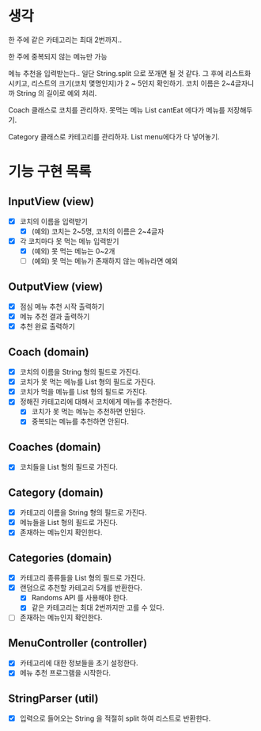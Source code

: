 # 생각

한 주에 같은 카테고리는 최대 2번까지..

한 주에 중복되지 않는 메뉴만 가능

메뉴 추천을 입력받는다.. 일단 String.split 으로 쪼개면 될 것 같다.
그 후에 리스트화 시키고, 리스트의 크기(코치 몇명인지)가 2 ~ 5인지 확인하기.
코치 이름은 2~4글자니까 String 의 길이로 예외 처리.

Coach 클래스로 코치를 관리하자.
못먹는 메뉴 List<String> cantEat 에다가 메뉴를 저장해두기.

Category 클래스로 카테고리를 관리하자.
List<String> menu에다가 다 넣어놓기.

# 기능 구현 목록

## InputView (view)

- [x] 코치의 이름을 입력받기
  - [x] (예외) 코치는 2~5명, 코치의 이름은 2~4글자
- [x] 각 코치마다 못 먹는 메뉴 입력받기
  - [x] (예외) 못 먹는 메뉴는 0~2개
  - [ ] (예외) 못 먹는 메뉴가 존재하지 않는 메뉴라면 예외

## OutputView (view)

- [x] 점심 메뉴 추천 시작 출력하기
- [x] 메뉴 추천 결과 출력하기
- [x] 추천 완료 출력하기

## Coach (domain)

- [x] 코치의 이름을 String 형의 필드로 가진다.
- [x] 코치가 못 먹는 메뉴를 List<String> 형의 필드로 가진다.
- [x] 코치가 먹을 메뉴를 List<String> 형의 필드로 가진다.
- [x] 정해진 카테고리에 대해서 코치에게 메뉴를 추천한다.
  - [x] 코치가 못 먹는 메뉴는 추천하면 안된다.
  - [x] 중복되는 메뉴를 추천하면 안된다.

## Coaches (domain)

- [x] 코치들을 List<Coach> 형의 필드로 가진다.

## Category (domain)

- [x] 카테고리 이름을 String 형의 필드로 가진다.
- [x] 메뉴들을 List<String> 형의 필드로 가진다.
- [x] 존재하는 메뉴인지 확인한다.

## Categories (domain)

- [x] 카테고리 종류들을 List<Categpory> 형의 필드로 가진다.
- [x] 랜덤으로 추천할 카테고리 5개를 반환한다.
  - [x] Randoms API 를 사용해야 한다.
  - [x] 같은 카테고리는 최대 2번까지만 고를 수 있다.
- [ ] 존재하는 메뉴인지 확인한다.

## MenuController (controller)

- [x] 카테고리에 대한 정보들을 초기 설정한다.
- [x] 메뉴 추천 프로그램을 시작한다.

## StringParser (util)

- [x] 입력으로 들어오는 String 을 적절히 split 하여 리스트로 반환한다.